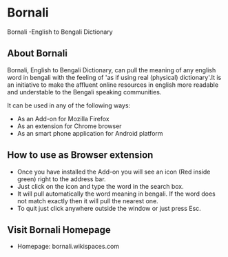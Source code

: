 Bornali
=======

Bornali -English to Bengali Dictionary

About Bornali
---------------
Bornali, English to Bengali Dictionary, can pull the meaning of any english word in bengali with the feeling of 'as if using real (physical) dictionary'.It is an initiative to make the affluent online resources in english more readable and understable to the Bengali speaking communities.

It can be used in any of the following ways:

* As an Add-on for Mozilla Firefox
* As an extension for Chrome browser
* As an smart phone application for Android platform




How to use as Browser extension
------------------------------------
* Once you have installed the Add-on you will see an icon (Red inside green) right to the address bar.
* Just click on the icon and type the word in the search box. 
* It will pull automatically the word meaning in bengali. If the word does not match exactly then it will pull the nearest one.
* To quit just click anywhere outside the window or just press Esc.



Visit Bornali Homepage
------------------------
* Homepage: bornali.wikispaces.com
